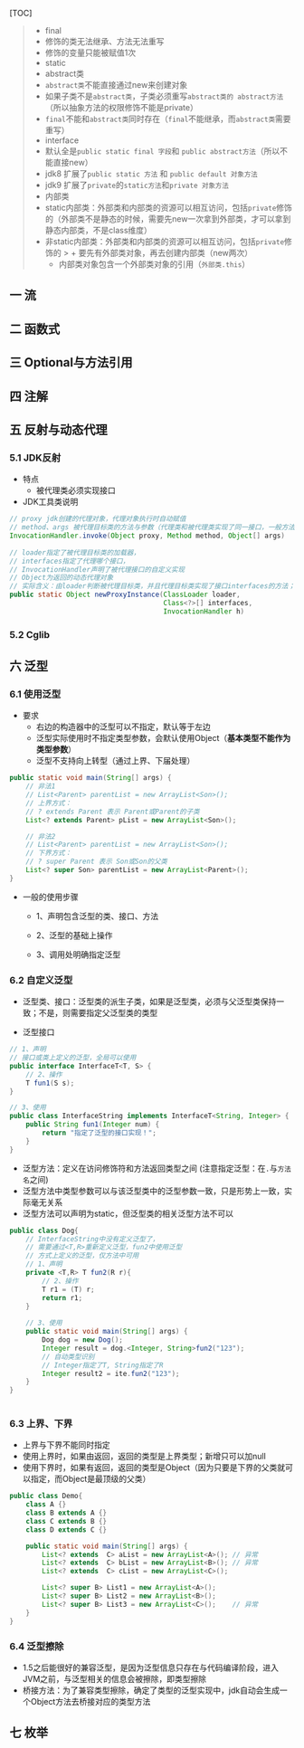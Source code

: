 [TOC]

>
>
>+ final
   >  + 修饰的类无法继承、方法无法重写
>  + 修饰的变量只能被赋值1次
>+ static
>+ abstract类
   >  + `abstract类`不能直接通过new来创建对象
>  + 如果子类不是`abstract类`，子类必须重写`abstract类的 abstract方法`（所以抽象方法的权限修饰不能是private）
>  + `final`不能和`abstract类`同时存在（`final`不能继承，而`abstract类`需要重写）
>+ interface
   >  + 默认全是`public static final 字段`和 `public abstract方法`（所以不能直接new）
>  + jdk8 扩展了`public static 方法` 和 `public default 对象方法`
>  + jdk9 扩展了`private`的`static方法`和`private 对象方法`
>+ 内部类
   >  + static内部类：外部类和内部类的资源可以相互访问，包括`private`修饰的（外部类不是静态的时候，需要先new一次拿到外部类，才可以拿到静态内部类，不是class维度）
>  + 非static内部类：外部类和内部类的资源可以相互访问，包括`private`修饰的
     >    + 要先有外部类对象，再去创建内部类（new两次）
>    + 内部类对象包含一个外部类对象的引用（`外部类.this`）

## 一 流

## 二 函数式

## 三  Optional与方法引用

## 四 注解

## 五 反射与动态代理

### 5.1 JDK反射

+ 特点
    + 被代理类必须实现接口
+ JDK工具类说明

```java
// proxy jdk创建的代理对象，代理对象执行时自动赋值
// method、args 被代理目标类的方法与参数（代理类和被代理类实现了同一接口，一般方法名相同）
InvocationHandler.invoke(Object proxy, Method method, Object[] args)
    
// loader指定了被代理目标类的加载器，
// interfaces指定了代理哪个接口，
// InvocationHandler声明了被代理接口的自定义实现
// Object为返回的动态代理对象
// 实际含义：由loader判断被代理目标类，并且代理目标类实现了接口interfaces的方法；而在InvocationHandler中重载了interfaces的方法，添加增强了操作；最后等待创建的代理对象Object的执行(执行时指定了InvocationHandler.invoke中的proxy、方法和参数)
public static Object newProxyInstance(ClassLoader loader,
                                      Class<?>[] interfaces,
                                      InvocationHandler h)
```



### 5.2 Cglib

## 六 泛型

### 6.1 使用泛型

+ 要求
    + 右边的构造器中的泛型可以不指定，默认等于左边
    + 泛型实际使用时不指定类型参数，会默认使用Object（**基本类型不能作为类型参数**）
    + 泛型不支持向上转型（通过上界、下届处理）

```java
public static void main(String[] args) {
    // 非法1
    // List<Parent> parentList = new ArrayList<Son>();
    // 上界方式：
    // ? extends Parent 表示 Parent或Parent的子类
    List<? extends Parent> pList = new ArrayList<Son>();

    // 非法2
    // List<Parent> parentList = new ArrayList<Son>();
    // 下界方式：
    // ? super Parent 表示 Son或Son的父类
    List<? super Son> parentList = new ArrayList<Parent>();
}
```

+ 一般的使用步骤

    + 1、声明包含泛型的类、接口、方法

    + 2、泛型的基础上操作
    + 3、调用处明确指定泛型

### 6.2 自定义泛型

+ 泛型类、接口：泛型类的派生子类，如果是泛型类，必须与父泛型类保持一致；不是，则需要指定父泛型类的类型

+ 泛型接口

```java
// 1、声明
// 接口或类上定义的泛型，全局可以使用
public interface InterfaceT<T, S> {
    // 2、操作
    T fun1(S s);
}

// 3、使用
public class InterfaceString implements InterfaceT<String, Integer> {
    public String fun1(Integer num) {
        return "指定了泛型的接口实现！";
    }
}
```

+ 泛型方法：定义在访问修饰符和方法返回类型之间 (注意指定泛型：在`.`与`方法名`之间)
+ 泛型方法中类型参数可以与该泛型类中的泛型参数一致，只是形势上一致，实际毫无关系
+ 泛型方法可以声明为static，但泛型类的相关泛型方法不可以

```java
public class Dog{
	// InterfaceString中没有定义泛型了，
    // 需要通过<T,R>重新定义泛型，fun2中使用泛型 
    // 方式上定义的泛型，仅方法中可用
    // 1、声明
    private <T,R> T fun2(R r){
        // 2、操作
        T r1 = (T) r;
        return r1;
    }
    
    // 3、使用
    public static void main(String[] args) {
        Dog dog = new Dog();
        Integer result = dog.<Integer, String>fun2("123");
        // 自动类型识别
        // Integer指定了T, String指定了R
        Integer result2 = ite.fun2("123");
    }
}
   
```

### 6.3 上界、下界

+ 上界与下界不能同时指定
+ 使用上界时，如果由返回，返回的类型是上界类型；新增只可以加null
+ 使用下界时，如果有返回，返回的类型是Object（因为只要是下界的父类就可以指定，而Object是最顶级的父类）

```java
public class Demo{
    class A {}
    class B extends A {}
    class C extends B {}
    class D extends C {}

    public static void main(String[] args) {
        List<? extends  C> aList = new ArrayList<A>(); // 异常
        List<? extends  C> bList = new ArrayList<B>(); // 异常
        List<? extends  C> cList = new ArrayList<C>();

        List<? super B> List1 = new ArrayList<A>();
        List<? super B> List2 = new ArrayList<B>();
        List<? super B> List3 = new ArrayList<C>();    // 异常
    }
}
```



### 6.4 泛型擦除

+ 1.5之后能很好的兼容泛型，是因为泛型信息只存在与代码编译阶段，进入JVM之前，与泛型相关的信息会被擦除，即类型擦除
+ 桥接方法：为了兼容类型擦除，确定了类型的泛型实现中，jdk自动会生成一个Object方法去桥接对应的类型方法

## 七 枚举